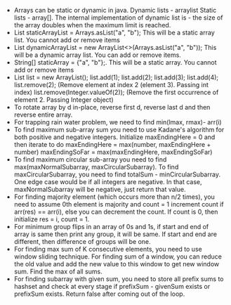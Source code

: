 * Arrays can be static or dynamic in java. Dynamic lists - arraylist Static lists - array[]. The internal implementation
  of dynamic list is - the size of the array doubles when the maximum limit is reached.
* List<String> staticArrayList = Arrays.asList("a", "b"); This will be a static array list. You cannot add or remove
  items
* List<String> dynamicArrayList = new ArrayList<>(Arrays.asList("a", "b")); This will be a dynamic array list. You
  can add or remove items.
* String[] staticArray = {"a", "b"};. This will be a static array. You cannot add or remove items
* List<Integer> list = new ArrayList<Integer>();
  list.add(1); list.add(2); list.add(3); list.add(4); 
  list.remove(2); (Remove element at index 2 (element 3). Passing int index)
  list.remove(Integer.valueOf(2)); (Remove the first occurrence of element 2. Passing Integer object)
* To rotate array by d in-place, reverse first d, reverse last d and then reverse entire array.
* For trapping rain water problem, we need to find min(lmax, rmax)- arr(i)
* To find maximum sub-array sum you need to use Kadane's algorithm for both positive and negative integers. Initialize
  maxEndingHere = 0 and then iterate to do maxEndingHere = max(number, maxEndingHere + number)
  maxEndingSoFar = max(maxEndingHere, maxEndingSoFar)
* To find maximum circular sub-array you need to find max(maxNormalSubarray, maxCircularSubarray). To find
  maxCircularSubarray, you need to find totalSum - minCircularSubarray. One edge case would be if all integers are
  negative. In that case, maxNormalSubarray will be negative, just return that value.
* For finding majority element (which occurs more than n/2 times), you need to assume 0th element is majority and
  count = 1 increment count if arr(res) == arr(i), else you can decrement the count. If count is 0, then initialize
  res = i, count = 1.
* For minimum group flips in an array of 0s and 1s, if start and end of array is same then print any group, it will be
  same. If start and end are different, then difference of groups will be one.
* For finding max sum of K consecutive elements, you need to use window sliding technique. For finding sum of a window,
  you can reduce the old value and add the new value to this window to get new window sum. Find the max of all sums.
* For finding subarray with given sum, you need to store all prefix sums to hashset and check at every stage if
  prefixSum - givenSum exists or prefixSum exists. Return false after coming out of the loop.
